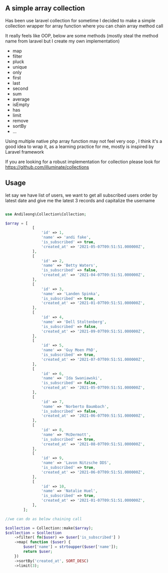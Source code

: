 

## A simple array collection

Has been use laravel collection for sometime I decided to make a simple collection wrapper for array function where you can chain array method call 

It really feels like OOP, below are some methods (mostly steal the method name from laravel but I create my own implementation) 

- map
- filter
- pluck
- unique
- only
- first
- last
- second
- sum
- average
- isEmpty
- has
- limit
- remove
- sortBy
- ...

Using multiple native php array function may not feel very oop , I think it's a good idea to wrap it, as a learning practice for me, mostly is inspired by Laravel framework

If you are looking for a robust implementation for collection please look for  https://github.com/illuminate/collections



## Usage

let say we have list of users, we want to get all subscribed users order by latest date and give me the latest 3 records and capitalize the username


```php

use Andileong\Collection\Collection;

$array = [
            [
                'id' => 1,
                'name' => 'andi fake',
                'is_subscribed' => true,
                'created_at' => '2021-05-07T09:51:51.000000Z',
            ],
            [
                'id' => 2,
                'name' => 'Betty Waters',
                'is_subscribed' => false,
                'created_at' => '2021-04-07T09:51:51.000000Z',
            ],
            [
                'id' => 3,
                'name' => 'Landen Spinka',
                'is_subscribed' => true,
                'created_at' => '2021-01-07T09:51:51.000000Z',
            ],
            [
                'id' => 4,
                'name' => 'Dell Stoltenberg',
                'is_subscribed' => false,
                'created_at' => '2021-09-07T09:51:51.000000Z',
            ],
            [
                'id' => 5,
                'name' => 'Guy Moen PhD',
                'is_subscribed' => true,
                'created_at' => '2021-07-07T09:51:51.000000Z',
            ],
            [
                'id' => 6,
                'name' => 'Ida Swaniawski',
                'is_subscribed' => false,
                'created_at' => '2021-05-07T09:51:51.000000Z',
            ],
            [
                'id' => 7,
                'name' => 'Norberto Baumbach',
                'is_subscribed' => false,
                'created_at' => '2021-06-07T09:51:51.000000Z',
            ],
            [
                'id' => 8,
                'name' => 'McDermott',
                'is_subscribed' => true,
                'created_at' => '2021-08-07T09:51:51.000000Z',
            ],
            [
                'id' => 9,
                'name' => 'Lavon Nitzsche DDS',
                'is_subscribed' => true,
                'created_at' => '2021-06-07T09:51:51.000000Z',
            ],
            [
                'id' => 10,
                'name' => 'Natalie Huel',
                'is_subscribed' => true,
                'created_at' => '2021-01-07T09:51:51.000000Z',
            ],
        ];

//we can do as below chaining call

$collection = Collection::make($array);
$collection = $collection
    ->filter( fn($user) => $user['is_subscribed'] )
    ->map( function ($user) {
        $user['name'] = strtoupper($user['name']);
        return $user;
    })
    ->sortBy('created_at', SORT_DESC)
    ->limit(3);

```





